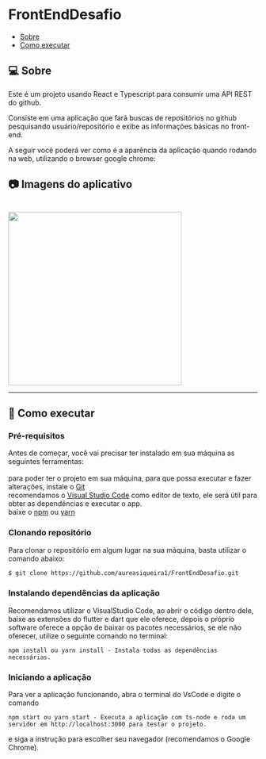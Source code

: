 # FrontEndDesafio

- [Sobre](#-sobre)
- [Como executar](#-como-executar)


## 💻 Sobre

Este é um projeto usando React e Typescript para consumir uma API REST do github.

Consiste em uma aplicação que fará buscas de repositórios no github pesquisando usuário/repositório e exibe as informações básicas no front-end.

A seguir você poderá ver como é a aparência da aplicação quando rodando na web, utilizando o browser google chrome:
<br/>
## 📷 Imagens do aplicativo
<br>
<img src="https://user-images.githubusercontent.com/89463362/163295743-1c5b727f-d43f-44b8-a70b-edb84ab44c9a.png" height="350px">
<br/>

---

## 🚀 Como executar

### Pré-requisitos

Antes de começar, você vai precisar ter instalado em sua máquina as seguintes ferramentas:
<br/>
<br/>
para poder ter o projeto em sua máquina, para que possa executar e fazer alterações, instale o [Git](https://git-scm.com/)
<br/>
recomendamos o [Visual Studio Code](https://code.visualstudio.com/) como editor de texto, ele será útil para obter as dependências e executar o app.
<br/>
baixe o [npm](https://www.npmjs.com/package/npm) ou [yarn](https://classic.yarnpkg.com/lang/en/docs/install/#windows-stable)

### Clonando repositório

Para clonar o repositório em algum lugar na sua máquina, basta utilizar o comando abaixo:
```bash
$ git clone https://github.com/aureasiqueira1/FrontEndDesafio.git
```

### Instalando dependências da aplicação
Recomendamos utilizar o VisualStudio Code, ao abrir o código dentro dele, baixe as 
extensões do flutter e dart que ele oferece, depois o próprio software oferece
a opção de baixar os pacotes necessários, se ele não oferecer, utilize o seguinte comando no terminal:
```
npm install ou yarn install - Instala todas as dependências necessárias.
```

### Iniciando a aplicação
Para ver a aplicação funcionando, abra o terminal do VsCode e digite o comando
```
npm start ou yarn start - Executa a aplicação com ts-node e roda um servidor em http://localhost:3000 para testar o projeto.
```
e siga a instrução para escolher seu navegador (recomendamos o Google Chrome).
